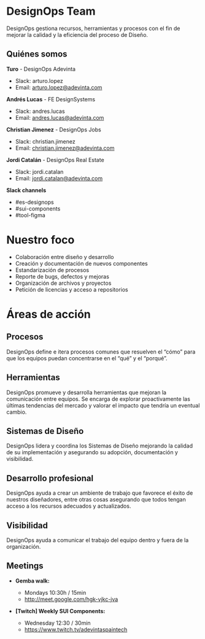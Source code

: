 # DesignOps Team

DesignOps gestiona recursos, herramientas y procesos con el fin de mejorar la calidad y la eficiencia del proceso de Diseño.

## Quiénes somos
**Turo** - DesignOps Adevinta
- Slack: arturo.lopez
- Email: arturo.lopez@adevinta.com

**Andrés Lucas** - FE DesignSystems
- Slack: andres.lucas
- Email: andres.lucas@adevinta.com

**Christian Jimenez** - DesignOps Jobs
- Slack: christian.jimenez
- Email: christian.jimenez@adevinta.com

**Jordi Catalán** - DesignOps Real Estate
- Slack: jordi.catalan
- Email: jordi.catalan@adevinta.com

**Slack channels**
- #es-designops
- #sui-components
- #tool-figma

# Nuestro foco

- Colaboración entre diseño y desarrollo
- Creación y documentación de nuevos componentes
- Estandarización de procesos
- Reporte de bugs, defectos y mejoras
- Organización de archivos y proyectos
- Petición de licencias y acceso a repositorios

# Áreas de acción

## Procesos
DesignOps define e itera procesos comunes que resuelven el “cómo” para que los equipos puedan concentrarse en el “qué” y el “porqué”.

## Herramientas
DesignOps promueve y desarrolla herramientas que mejoran la comunicación entre equipos.
Se encarga de explorar proactivamente las últimas tendencias del mercado y valorar el impacto que tendría un eventual cambio.

## Sistemas de Diseño
DesignOps lidera y coordina los Sistemas de Diseño mejorando la calidad de su implementación y asegurando su adopción, documentación y visibilidad.


## Desarrollo profesional
DesignOps ayuda a crear un ambiente de trabajo que favorece el éxito de nuestros diseñadores, entre otras cosas asegurando que todos tengan acceso a los recursos adecuados y actualizados.

## Visibilidad
DesignOps ayuda a comunicar el trabajo del equipo dentro y fuera de la organización.

## Meetings

- **Gemba walk:** 
  - Mondays 10:30h / 15min
  - http://meet.google.com/hgk-vjkc-jva

- **[Twitch] Weekly SUI Components:**
  - Wednesday 12:30 / 30min
  - https://www.twitch.tv/adevintaspaintech
